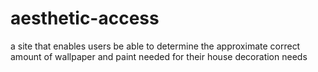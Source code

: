 # aesthetic-access
a site that enables users be able to determine the approximate correct amount of wallpaper and paint needed for their house decoration needs
